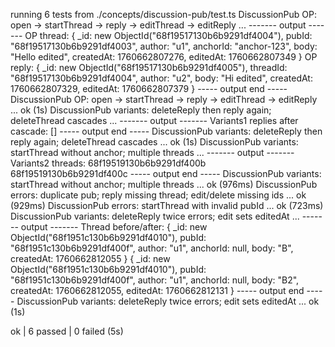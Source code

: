 running 6 tests from ./concepts/discussion-pub/test.ts
DiscussionPub OP: open -> startThread -> reply -> editThread -> editReply ...
------- output -------
OP thread: {
  _id: new ObjectId("68f19517130b6b9291df4004"),
  pubId: "68f19517130b6b9291df4003",
  author: "u1",
  anchorId: "anchor-123",
  body: "Hello edited",
  createdAt: 1760662807276,
  editedAt: 1760662807349
}
OP reply: {
  _id: new ObjectId("68f19517130b6b9291df4005"),
  threadId: "68f19517130b6b9291df4004",
  author: "u2",
  body: "Hi edited",
  createdAt: 1760662807329,
  editedAt: 1760662807379
}
----- output end -----
DiscussionPub OP: open -> startThread -> reply -> editThread -> editReply ... ok (1s)
DiscussionPub variants: deleteReply then reply again; deleteThread cascades ...
------- output -------
Variants1 replies after cascade: []
----- output end -----
DiscussionPub variants: deleteReply then reply again; deleteThread cascades ... ok (1s)
DiscussionPub variants: startThread without anchor; multiple threads ...
------- output -------
Variants2 threads: 68f19519130b6b9291df400b 68f19519130b6b9291df400c
----- output end -----
DiscussionPub variants: startThread without anchor; multiple threads ... ok (976ms)
DiscussionPub errors: duplicate pub; reply missing thread; edit/delete missing ids ... ok (929ms)
DiscussionPub errors: startThread with invalid pubId ... ok (723ms)
DiscussionPub variants: deleteReply twice errors; edit sets editedAt ...
------- output -------
Thread before/after: {
  _id: new ObjectId("68f1951c130b6b9291df4010"),
  pubId: "68f1951c130b6b9291df400f",
  author: "u1",
  anchorId: null,
  body: "B",
  createdAt: 1760662812055
} {
  _id: new ObjectId("68f1951c130b6b9291df4010"),
  pubId: "68f1951c130b6b9291df400f",
  author: "u1",
  anchorId: null,
  body: "B2",
  createdAt: 1760662812055,
  editedAt: 1760662812131
}
----- output end -----
DiscussionPub variants: deleteReply twice errors; edit sets editedAt ... ok (1s)

ok | 6 passed | 0 failed (5s)

